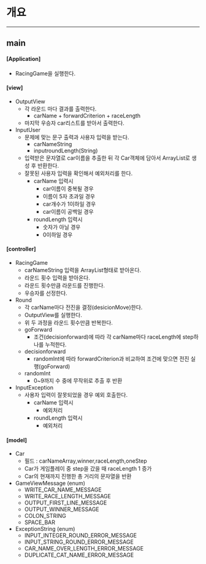 # 개요

---
## main
#### [Application]
  - RacingGame을 실행한다.
#### [view]
  - OutputView
    - 각 라운드 마다 결과를 출력한다.
      - carName + forwardCriterion + raceLength
    - 마지막 우승자 car리스트를 받아서 출력한다.
  - InputUser
    - 문제에 맞는 문구 출력과 사용자 입력을 받는다.
      - carNameString
      - inputroundLength(String)
    - 입력받은 문자열로 car이름을 추출한 뒤 각 Car객체에 담아서 ArrayList로 생성 후 반환한다.
    - 잘못된 사용자 입력을 확인해서 예외처리를 한다.
      - carName 입력시
          - car이름이 중복될 경우
          - 이름이 5자 초과일 경우
          - car개수가 1이하일 경우
          - car이름이 공백일 경우
      - roundLength 입력시
          - 숫자가 아닐 경우
          - 0이하일 경우
#### [controller]
  - RacingGame
    - carNameString 입력을 ArrayList<Car>형태로 받아온다.
    - 라운드 횟수 입력을 받아온다.
    - 라운드 횟수만큼 라운드를 진행한다.
    - 우승자를 선정한다.
  - Round
    - 각 carName마다 전진을 결정(desicionMove)한다.
    - OutputView를 실행한다.
    - 위 두 과정을 라운드 횟수만큼 반복한다.
    - goForward
      - 조건(decisionforward)에 따라 각 carName마다 raceLength에 step하나를 누적한다.
    - decisionforward
      - randomInt에 따라 forwardCriterion과 비교하여 조건에 맞으면 전진 실행(goForward)
    - randomInt
      - 0~9까지 수 중에 무작위로 추출 후 반환
  - InputException
    - 사용자 입력이 잘못되었을 경우 예외 호출한다.
      - carName 입력시
        - 예외처리
      - roundLength 입력시
        - 예외처리
#### [model]
  - Car
    - 필드 : carNameArray,winner,raceLength,oneStep
    - Car가 게임플레이 중 step을 갔을 때 raceLength 1 증가
    - Car의 현재까지 진행한 총 거리의 문자열을 반환
  - GameViewMessage (enum)
    - WRITE_CAR_NAME_MESSAGE
    - WRITE_RACE_LENGTH_MESSAGE
    - OUTPUT_FIRST_LINE_MESSAGE
    - OUTPUT_WINNER_MESSAGE
    - COLON_STRING
    - SPACE_BAR
  - ExceptionString (enum)
    - INPUT_INTEGER_ROUND_ERROR_MESSAGE
    - INPUT_STRING_ROUND_ERROR_MESSAGE
    - CAR_NAME_OVER_LENGTH_ERROR_MESSAGE
    - DUPLICATE_CAT_NAME_ERROR_MESSAGE